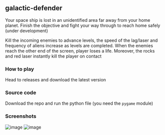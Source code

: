 ## galactic-defender
Your space ship is lost in an unidentified area far away from your home planet. Finish the objective and fight your way through to reach home safely (under development)

Kill the incoming enemies to advance levels, the speed of the lag/laser and frequency of aliens increase as levels are completed. When the enemies reach the other end of the screen, player loses a life. Moreover, the rocks and red laser instantly kill the player on contact

### How to play 
Head to releases and download the latest version 

### Source code 
Download the repo and run the python file (you need the ``pygame`` module)

### Screenshots 
![image](https://user-images.githubusercontent.com/97220909/225994237-cdd6be43-5171-4b4c-bac4-494a2fb285c4.png)
![image](https://user-images.githubusercontent.com/97220909/225994360-e12f885e-d991-436c-b295-1bb47a03b6c8.png)
